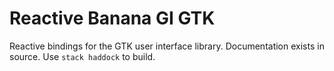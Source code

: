 # Reactive Banana GI GTK

Reactive bindings for the GTK user interface library.
Documentation exists in source. Use `stack haddock` to build.
